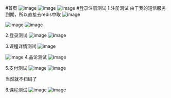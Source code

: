 #首页
![image](https://user-images.githubusercontent.com/91325832/188096673-7f6b8429-5803-4416-8323-9e5b3b71a5d7.png)
![image](https://user-images.githubusercontent.com/91325832/188096696-3c406868-3840-4c16-8a46-a4cc57329804.png)
![image](https://user-images.githubusercontent.com/91325832/188096725-b75704da-8cbf-495b-9e8e-519733619e68.png)
#登录注册测试
1.注册测试
由于我的短信服务到期，所以直接去redis中取
![image](https://user-images.githubusercontent.com/91325832/188098011-77300f6a-05d2-4023-9b66-22e3ff329071.png)

![image](https://user-images.githubusercontent.com/91325832/188098093-386a0bfa-40a3-4ed6-88f0-dace6c1a16b6.png)
![image](https://user-images.githubusercontent.com/91325832/188098674-acdc81fe-d77c-44bc-8662-039f21114963.png)


2.登录测试
![image](https://user-images.githubusercontent.com/91325832/188098721-f617ed58-0889-479e-b0ab-10e948259d53.png)
![image](https://user-images.githubusercontent.com/91325832/188098856-ec8cbf7b-4b51-443c-ae99-cb60657bec5f.png)

3.课程详情测试
![image](https://user-images.githubusercontent.com/91325832/188099649-2b7a0261-3425-4d75-affa-0814a673aabf.png)


![image](https://user-images.githubusercontent.com/91325832/188099622-f97c5ba1-c483-42cc-8a2e-a76d64970097.png)
4.品论测试
![image](https://user-images.githubusercontent.com/91325832/188099706-18bd5dcc-d849-4eb0-893a-caff94fd0e20.png)

5.支付测试
![image](https://user-images.githubusercontent.com/91325832/188099781-e140b416-7dd6-4b06-bf1b-3613d58e4bb1.png)
![image](https://user-images.githubusercontent.com/91325832/188099805-6d96555c-196f-4b59-befe-7d37bf0ed22d.png)

当然就不扫码了

6.课程测试
![image](https://user-images.githubusercontent.com/91325832/188100001-d696d1de-4db6-415e-9346-f340b938f5c8.png)
![image](https://user-images.githubusercontent.com/91325832/188100051-4ce41bf4-8c85-4c0f-87e4-011f66880ffd.png)




